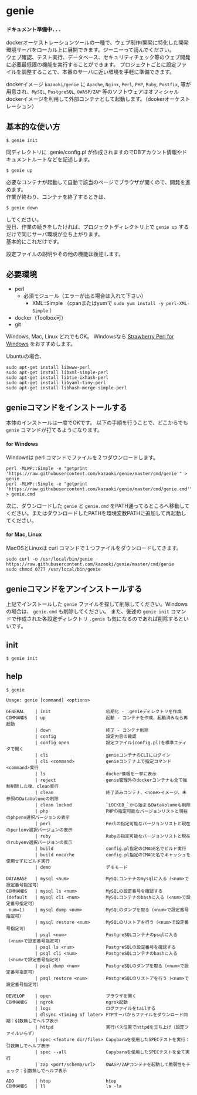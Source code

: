 # genie

### `ドキュメント準備中...`

dockerオーケストレーションツールの一種で、ウェブ制作/開発に特化した開発環境サーバをローカル上に展開できます。ジーニーって読んでください。  
ウェブ確認、テスト実行、データベース、セキュリティチェック等のウェブ開発に必要最低限の機能を実行することができます。
プロジェクトごとに設定ファイルを調整することで、本番のサーバに近い環境を手軽に準備できます。

dockerイメージ `kazaoki/genie` に `Apache`, `Nginx`, `Perl`, `PHP`, `Ruby`, `Postfix`, 等が用意され、`MySQL`, `PostgreSQL`, `OWASP/ZAP` 等のソフトウェアはオフィシャルdockerイメージを利用して外部コンテナとして起動します。（dcokerオーケストレーション）

## 基本的な使い方

	$ genie init

同ディレクトリに .genie/config.pl が作成されますのでDBアカウント情報やドキュメントルートなどを記述します。

	$ genie up

必要なコンテナが起動して自動で該当のページでブラウザが開くので、開発を進めます。  
作業が終わり、コンテナを終了するときは、

	$ genie down

してください。  
翌日、作業の続きをしたければ、プロジェクトディレクトリ上で `genie up` するだけで同じサーバ環境が立ち上がります。  
基本的にこれだけです。


設定ファイルの説明やその他の機能は後述します。


## 必要環境
- perl
	+ 必須モジュール（エラーが出る場合は入れて下さい）
		* XML::Simple （cpanまたはyumで `sudo yum install -y perl-XML-Simple` ）
- docker（Toolbox可）
- git


Windows, Mac, Linux どれでもOK。
Windowsなら [Strawberry Perl for Windows](http://strawberryperl.com/) をおすすめします。


Ubuntuの場合、
```
sudo apt-get install libwww-perl
sudo apt-get install libxml-simple-perl
sudo apt-get install libtie-ixhash-perl
sudo apt-get install libyaml-tiny-perl
sudo apt-get install libhash-merge-simple-perl
```




## genieコマンドをインストールする

本体のインストールは一度でOKです。
以下の手順を行うことで、どこからでも `genie` コマンドが打てるようになります。

#### for Windows

Windowsは perl コマンドでファイルを２つダウンロードします。

	perl -MLWP::Simple -e "getprint 'https://raw.githubusercontent.com/kazaoki/genie/master/cmd/genie'" > genie
	perl -MLWP::Simple -e "getprint 'https://raw.githubusercontent.com/kazaoki/genie/master/cmd/genie.cmd'" > genie.cmd

次に、ダウンロードした `genie` と `genie.cmd` をPATH通ってるところへ移動してください。またはダウンロードしたPATHを環境変数PATHに追加して再起動してください。


#### for Mac, Linux

MacOSとLinuxは curl コマンドで１つファイルをダウンロードしてきます。

	sudo curl -o /usr/local/bin/genie https://raw.githubusercontent.com/kazaoki/genie/master/cmd/genie
	sudo chmod 0777 /usr/local/bin/genie

## genieコマンドをアンインストールする

上記でインストールした `genie` ファイルを探して削除してください。Windowsの場合は、 `genie.cmd` も削除してください。
また、後述の `genie init` コマンドで作成された各設定ディレクトリ `.genie` も気になるのであれば削除するといいです。


## init

	$ genie init

## help

	$ genie

    Usage: genie [command] <options>
    
    GENERAL    | init                     初期化 - .genieディレクトリを作成
    COMMANDS   | up                       起動 - コンテナを作成、起動済みなら再起動
               | down                     終了 - コンテナ削除
               | config                   設定内容の確認
               | config open              設定ファイル(config.pl)を標準エディタで開く
               | cli                      genieコンテナのCLIにログイン
               | cli <command>            genieコンテナ上で指定コマンド<command>実行
               | ls                       docker情報を一挙に表示
               | reject                   genie管理外のdockerコンテナも全て強制削除した後、clean実行
               | clean                    終了済みコンテナ、<none>イメージ、未参照のDataVolumeの削除
               | clean locked             `LOCKED_`から始まるDataVolumeも削除
               | php                      PHPの指定可能なバージョンリストと現在のphpenv選択バージョンの表示
               | perl                     Perlの指定可能なバージョンリストと現在のperlenv選択バージョンの表示
               | ruby                     Rubyの指定可能なバージョンリストと現在のrubyenv選択バージョンの表示
               | build                    config.pl指定のIMAGE名でビルド実行
               | build nocache            config.pl指定のIMAGE名でキャッシュを使用せずにビルド実行
               | demo                     デモモード
    
    DATABASE   | mysql <num>              MySQLコンテナのmysqlに入る（<num>で設定番号指定可）
    COMMANDS   | mysql ls <num>           MySQLの設定番号を確認する
    (default   | mysql cli <num>          MySQLコンテナのbashに入る（<num>で設定番号指定可）
     num=1)    | mysql dump <num>         MySQLのダンプを取る（<num>で設定番号指定可）
               | mysql restore <num>      MySQLのリストアを行う（<num>で設定番号指定可）
               | psql <num>               PostgreSQLコンテナのpsqlに入る（<num>で設定番号指定可）
               | psql ls <num>            PostgreSQLの設定番号を確認する
               | psql cli <num>           PostgreSQLコンテナのbashに入る（<num>で設定番号指定可）
               | psql dump <num>          PostgreSQLのダンプを取る（<num>で設定番号指定可）
               | psql restore <num>       PostgreSQLのリストアを行う（<num>で設定番号指定可）
    
    DEVELOP    | open                     ブラウザを開く
    COMMANDS   | ngrok                    ngrok起動
               | logs                     ログファイルをtailする
               | dlsync <timing of later> FTPサーバからファイルをダウンロード同期：引数無しでヘルプ表示
               | httpd                    実行パス位置でhttpdを立ち上げ（設定ファイルいらず）
               | spec <feature dir/files> Capybaraを使用したSPECテストを実行：引数無しでヘルプ表示
               | spec --all               Capybaraを使用したSPECテストを全て実行
               | zap <port/schema/url>    OWASP/ZAPコンテナを起動して脆弱性をチェック：引数無しでヘルプ表示
    
    ADD        | htop                     htop
    COMMANDS   | ll                       ls -la

